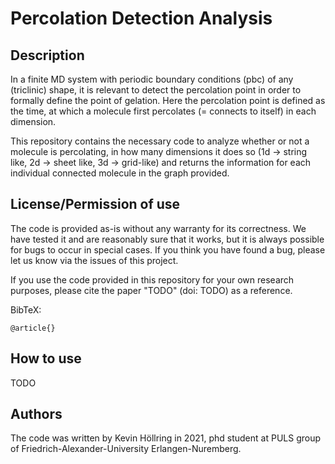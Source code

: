 # Percolation Detection Analysis

## Description

In a finite MD system with periodic boundary conditions (pbc) of any (triclinic) shape, it is relevant to detect the percolation point in order to formally define the point of gelation. 
Here the percolation point is defined as the time, at which a molecule first percolates (= connects to itself) in each dimension. 

This repository contains the necessary code to analyze whether or not a molecule is percolating, in how many dimensions it does so (1d -> string like, 2d -> sheet like, 3d -> grid-like) and returns the information for each individual connected molecule in the graph provided.

## License/Permission of use

The code is provided as-is without any warranty for its correctness. We have tested it and are reasonably sure that it works, but it is always possible for bugs to occur in special cases. If you think you have found a bug, please let us know via the issues of this project.

If you use the code provided in this repository for your own research purposes, please cite the paper "TODO" (doi: TODO) as a reference.

BibTeX:
```
@article{}
```

## How to use

TODO

## Authors

The code was written by Kevin Höllring in 2021, phd student at PULS group of Friedrich-Alexander-University Erlangen-Nuremberg.
